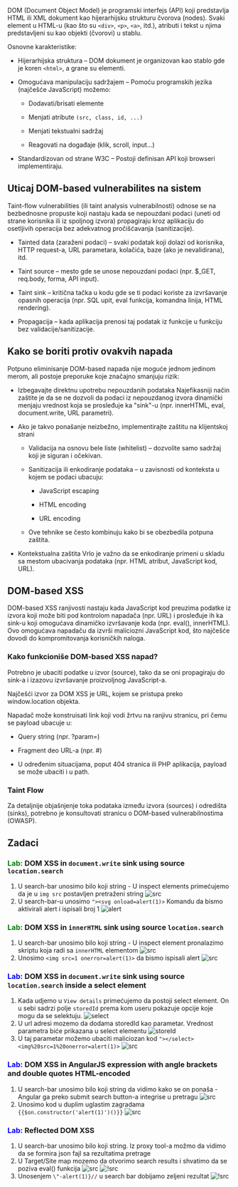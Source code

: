 DOM (Document Object Model) je programski interfejs (API) koji predstavlja HTML ili XML dokument kao hijerarhijsku strukturu čvorova (nodes). Svaki element u HTML-u (kao što su `<div>`, `<p>`, `<a>`, itd.), atributi i tekst u njima predstavljeni su kao objekti (čvorovi) u stablu.

Osnovne karakteristike:

* Hijerarhijska struktura – DOM dokument je organizovan kao stablo gde je koren `<html>`, a grane su elementi.

* Omogućava manipulaciju sadržajem – Pomoću programskih jezika (najčešće JavaScript) možemo:

    * Dodavati/brisati elemente

    * Menjati atribute `(src, class, id, ...)`

    * Menjati tekstualni sadržaj

    * Reagovati na događaje (klik, scroll, input...)

* Standardizovan od strane W3C – Postoji definisan API koji browseri implementiraju.

## Uticaj DOM-based vulnerabilites na sistem
Taint-flow vulnerabilities (ili taint analysis vulnerabilnosti) odnose se na bezbednosne propuste koji nastaju kada se nepouzdani podaci (uneti od strane korisnika ili iz spoljnog izvora) propagiraju kroz aplikaciju do osetljivih operacija bez adekvatnog pročišćavanja (sanitizacije).

* Tainted data (zaraženi podaci) – svaki podatak koji dolazi od korisnika, HTTP request-a, URL parametara, kolačića, baze (ako je nevalidirana), itd.

* Taint source – mesto gde se unose nepouzdani podaci (npr. $_GET, req.body, forma, API input).

* Taint sink – kritična tačka u kodu gde se ti podaci koriste za izvršavanje opasnih operacija (npr. SQL upit, eval funkcija, komandna linija, HTML rendering).

* Propagacija – kada aplikacija prenosi taj podatak iz funkcije u funkciju bez validacije/sanitizacije.

## Kako se boriti protiv ovakvih napada
Potpuno eliminisanje DOM-based napada nije moguće jednom jedinom merom, ali postoje preporuke koje značajno smanjuju rizik:

* Izbegavajte direktnu upotrebu nepouzdanih podataka
Najefikasniji način zaštite je da se ne dozvoli da podaci iz nepouzdanog izvora dinamički menjaju vrednost koja se prosleđuje ka "sink"-u (npr. innerHTML, eval, document.write, URL parametri).

* Ako je takvo ponašanje neizbežno, implementirajte zaštitu na klijentskoj strani

    * Validacija na osnovu bele liste (whitelist) – dozvolite samo sadržaj koji je siguran i očekivan.

    * Sanitizacija ili enkodiranje podataka – u zavisnosti od konteksta u kojem se podaci ubacuju:

        * JavaScript escaping

        * HTML encoding

        * URL encoding

    * Ove tehnike se često kombinuju kako bi se obezbedila potpuna zaštita.

* Kontekstualna zaštita
Vrlo je važno da se enkodiranje primeni u skladu sa mestom ubacivanja podataka (npr. HTML atribut, JavaScript kod, URL).

## DOM-based XSS
DOM-based XSS ranjivosti nastaju kada JavaScript kod preuzima podatke iz izvora koji može biti pod kontrolom napadača (npr. URL) i prosleđuje ih ka sink-u koji omogućava dinamičko izvršavanje koda (npr. eval(), innerHTML). Ovo omogućava napadaču da izvrši maliciozni JavaScript kod, što najčešće dovodi do kompromitovanja korisničkih naloga.

### Kako funkcioniše DOM-based XSS napad?

Potrebno je ubaciti podatke u izvor (source), tako da se oni propagiraju do sink-a i izazovu izvršavanje proizvoljnog JavaScript-a.


Najčešći izvor za DOM XSS je URL, kojem se pristupa preko window.location objekta.


Napadač može konstruisati link koji vodi žrtvu na ranjivu stranicu, pri čemu se payload ubacuje u:

* Query string (npr. ?param=<payload>)

* Fragment deo URL-a (npr. #<payload>)

* U određenim situacijama, poput 404 stranica ili PHP aplikacija, payload se može ubaciti i u path.

### Taint Flow

Za detaljnije objašnjenje toka podataka između izvora (sources) i odredišta (sinks), potrebno je konsultovati stranicu o DOM-based vulnerabilnostima (OWASP).

## Zadaci
### <span style="color:green">Lab:</span> DOM XSS in `document.write` sink using source `location.search`
1. U search-bar unosimo bilo koji string - U inspect elements primećujemo da je u `img src` postavljen pretraženi string ![src](./sc/1_search_random.png)
2. U search-bar-u unosimo `"><svg onload=alert(1)>` Komandu da bismo aktivirali alert i ispisali broj 1 ![alert](./sc/1_search_script.png)

### <span style="color:green">Lab:</span> DOM XSS in `innerHTML` sink using source `location.search`
1. U search-bar unosimo bilo koji string - U inspect element pronalazimo skriptu koja radi sa `innerHTML` elementom ![src](./sc/2_random.png)
2. Unosimo `<img src=1 onerror=alert(1)>` da bismo ispisali alert ![src](./sc/2_image.png)

### <span style="color:blue">Lab:</span> DOM XSS in `document.write` sink using source `location.search` inside a select element
1. Kada udjemo u `View details` primećujemo da postoji select element. On u sebi sadrzi polje `storedId` prema kom useru pokazuje opcije koje mogu da se selektuju. ![select](./sc/3_storeId.png)
2. U url adresi mozemo da dodama storedId kao parametar. Vrednost parametra biće prikazana u select elementu ![storeId](./sc/3_change_storeId.png)
3. U taj parametar možemo ubaciti maliciozan kod `"></select><img%20src=1%20onerror=alert(1)>` ![src](./sc/3_script.png)

### <span style="color:blue">Lab:</span> DOM XSS in AngularJS expression with angle brackets and double quotes HTML-encoded
1. U search-bar unosimo bilo koji string da vidimo kako se on ponaša - Angular ga preko submit search button-a integrise u pretragu ![src](./sc/4_ng.png)
2. Unosimo kod u duplim uglastim zagradama `{{$on.constructor('alert(1)')()}}` ![src](./sc/4_cod.png)

### <span style="color:blue">Lab:</span> Reflected DOM XSS
1. U search-bar unosimo bilo koji string. Iz proxy tool-a možmo da vidimo da se formira json fajl sa rezultatima pretrage
2. U Target/Site map mozemo da otvorimo search results i shvatimo da se poziva eval() funkcija ![src](./sc/5_site_map.png) ![!src](./sc/5_eval.png)
3. Unosenjem `\"-alert(1)}//` u search bar dobijamo zeljeni rezultat ![!src](./sc/5_answer.png)